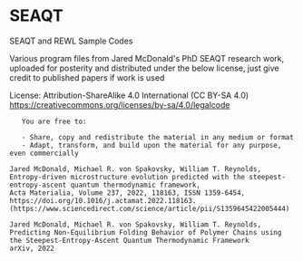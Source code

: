# SEAQT
SEAQT and REWL Sample Codes 

Various program files from Jared McDonald's PhD SEAQT research work, uploaded for posterity and distributed under the below license, just give credit to published papers if work is used

  License: Attribution-ShareAlike 4.0 International (CC BY-SA 4.0)
		   https://creativecommons.org/licenses/by-sa/4.0/legalcode

	   You are free to:

	   - Share, copy and redistribute the material in any medium or format
	   - Adapt, transform, and build upon the material for any purpose, even commercially

	Jared McDonald, Michael R. von Spakovsky, William T. Reynolds,
	Entropy-driven microstructure evolution predicted with the steepest-entropy-ascent quantum thermodynamic framework,
	Acta Materialia, Volume 237, 2022, 118163, ISSN 1359-6454,
	https://doi.org/10.1016/j.actamat.2022.118163.
	(https://www.sciencedirect.com/science/article/pii/S1359645422005444)

	Jared McDonald, Michael R. von Spakovsky, William T. Reynolds,
	Predicting Non-Equilibrium Folding Behavior of Polymer Chains using the Steepest-Entropy-Ascent Quantum Thermodynamic Framework
	arXiv, 2022
